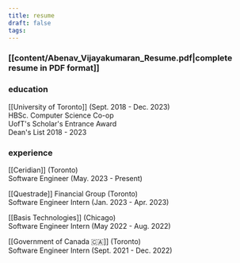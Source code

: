 ```yaml
---
title: resume
draft: false
tags:
---
```




### [[content/Abenav_Vijayakumaran_Resume.pdf|complete resume in PDF format]] 
### education

[[University of Toronto]]   (Sept. 2018 - Dec. 2023)  
HBSc. Computer Science Co-op  
UofT's Scholar's Entrance Award  
Dean's List 2018 - 2023

  

### experience

[[Ceridian]] (Toronto)  
Software Engineer (May. 2023 - Present)  
  
[[Questrade]] Financial Group (Toronto)  
Software Engineer Intern (Jan. 2023 - Apr. 2023)  
  
[[Basis Technologies]] (Chicago)  
Software Engineer Intern (May 2022 - Aug. 2022)  
  
[[Government of Canada 🇨🇦]] (Toronto)  
Software Engineer Intern (Sept. 2021 - Dec. 2022)

